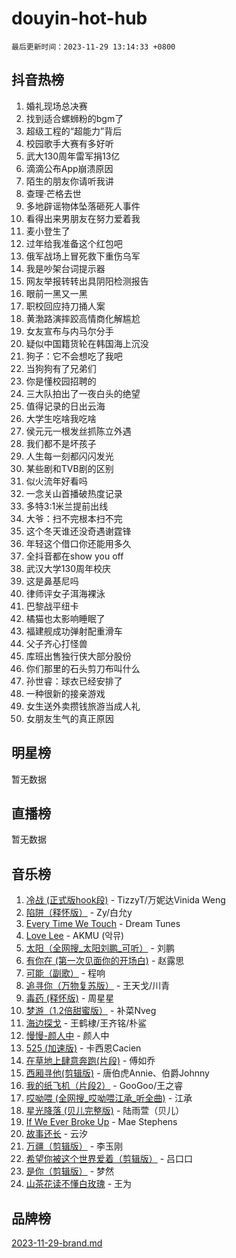 # douyin-hot-hub

`最后更新时间：2023-11-29 13:14:33 +0800`

## 抖音热榜

1. 婚礼现场总决赛
1. 找到适合螺蛳粉的bgm了
1. 超级工程的“超能力”背后
1. 校园歌手大赛有多好听
1. 武大130周年雷军捐13亿
1. 滴滴公布App崩溃原因
1. 陌生的朋友你请听我讲
1. 查理·芒格去世
1. 多地辟谣物体坠落砸死人事件
1. 看得出来男朋友在努力爱着我
1. 麦小登生了
1. 过年给我准备这个红包吧
1. 俄军战场上冒死救下重伤乌军
1. 我是吵架台词提示器
1. 网友举报转转出具阴阳检测报告
1. 眼前一黑又一黑
1. 职校回应持刀捅人案
1. 黄渤路演摔跤高情商化解尴尬
1. 女友宣布与内马尔分手
1. 疑似中国籍货轮在韩国海上沉没
1. 狗子：它不会想吃了我吧
1. 当狗狗有了兄弟们
1. 你是懂校园招聘的
1. 三大队拍出了一夜白头的绝望
1. 值得记录的日出云海
1. 大学生吃啥我吃啥
1. 侯元元一根发丝抓陈立外遇
1. 我们都不是坏孩子
1. 人生每一刻都闪闪发光
1. 某些剧和TVB剧的区别
1. 似火流年好看吗
1. 一念关山首播破热度记录
1. 多特3:1米兰提前出线
1. 大爷：扫不完根本扫不完
1. 这个冬天谁还没奇遇谢霆锋
1. 年轻这个借口你还能用多久
1. 全抖音都在show you off
1. 武汉大学130周年校庆
1. 这是鼻基尼吗
1. 律师评女子洱海裸泳
1. 巴黎战平纽卡
1. 橘猫也太影响睡眠了
1. 福建舰成功弹射配重滑车
1. 父子齐心打怪兽
1. 库班出售独行侠大部分股份
1. 你们那里的石头剪刀布叫什么
1. 孙世睿：球衣已经安排了
1. 一种很新的接亲游戏
1. 女生送外卖攒钱旅游当成人礼
1. 女朋友生气的真正原因

## 明星榜

暂无数据

## 直播榜

暂无数据

## 音乐榜

1. [冷战 (正式版hook段)](https://sf6-cdn-tos.douyinstatic.com/obj/tos-cn-ve-2774/oMuEoiBasWApEMVDgNiI8VAByNmwo5J0pyf8Yx) - TizzyT/万妮达Vinida Weng
1. [陷阱（释怀版）](https://sf3-cdn-tos.douyinstatic.com/obj/tos-cn-ve-2774/oE8C21LeZrzKLDFfQYgMzx4GAIHageG5IzayY7) - Zy/白允y
1. [Every Time We Touch](https://sf3-cdn-tos.douyinstatic.com/obj/tos-cn-ve-2774/ogN6lUKQeBBfEVhIOMikG1CcJjugxk1tztZyhP) - Dream Tunes
1. [Love Lee](https://sf6-cdn-tos.douyinstatic.com/obj/tos-cn-ve-2774/o05GbkJGbCBTdDnMtB0fwOYgkeZp23vrWQDQBS) - AKMU (악뮤)
1. [太阳（全网搜_太阳刘鹏_可听）](https://sf3-cdn-tos.douyinstatic.com/obj/tos-cn-ve-2774/ogWbyIQnlBFImVbeDocRdCIYtBHlbJXgfZMvgz) - 刘鹏
1. [有你在 (第一次见面你的开场白)](https://sf6-cdn-tos.douyinstatic.com/obj/tos-cn-ve-2774/oAthrQ3ClJBfI57uBoFEgNDYtNCZ0TSYQQfxQ0) - 赵露思
1. [可能（副歌）](https://sf3-cdn-tos.douyinstatic.com/obj/tos-cn-ve-2774/cde1731888894259b333569393c2fb51) - 程响
1. [追寻你（万物复苏版）](https://sf6-cdn-tos.douyinstatic.com/obj/tos-cn-ve-2774/oYeAZJsbjIDit9APmBg8u6uDUQnHmoCf3gbo74) - 王天戈/川青
1. [毒药 (释怀版)](https://sf6-cdn-tos.douyinstatic.com/obj/tos-cn-ve-2774/oYILMEAzspdZBIzy4frJNB8ZHPHWAhiwowd4Ad) - 周星星
1. [梦游（1.2倍甜蜜版）](https://sf6-cdn-tos.douyinstatic.com/obj/tos-cn-ve-2774/o4gyAUm8hwufoEABmwVIiQtHsFuGzAEEWtNMzo) - 补菜Nveg
1. [海边探戈](https://sf6-cdn-tos.douyinstatic.com/obj/tos-cn-ve-2774/os9gE0VQCGqt6VQkZDyBBYvfSDY0QFe3vVmubn) - 王鹤棣/王齐铭/朴鲨
1. [慢慢-颜人中](https://sf6-cdn-tos.douyinstatic.com/obj/tos-cn-ve-2774/ocjHNfBXdBxQNC8ZGAeoLMFTUgtBg8bkExunDC) - 颜人中
1. [525 (加速版)](https://sf6-cdn-tos.douyinstatic.com/obj/tos-cn-ve-2774/oIfKCtqfDyP8Vc9FpAPgWMyezT6LnDT1abRwGg) - 卡西恩Cacien
1. [在草地上肆意奔跑(片段)](https://sf6-cdn-tos.douyinstatic.com/obj/tos-cn-ve-2774/8831d494742f45dabdfa8adb8b817259) - 傅如乔
1. [西厢寻他(剪辑版)](https://sf3-cdn-tos.douyinstatic.com/obj/tos-cn-ve-2774/oUsAVfAQKlRNxEv5qxvIB8o5qmIWUcXbzJKJhw) - 唐伯虎Annie、伯爵Johnny
1. [我的纸飞机（片段2）](https://sf3-cdn-tos.douyinstatic.com/obj/tos-cn-ve-2774/oM2ZrKcg2CD5AeRB2gkeXOFB1IxAGJdZPazYHf) - GooGoo/王之睿
1. [哎呦喂 (全网搜_哎呦喂江承_听全曲)](https://sf3-cdn-tos.douyinstatic.com/obj/tos-cn-ve-2774/o0uEo63ECfIFdmwKF5HMzF1FCfItHEagDDeCAL) - 江承
1. [星光降落 (贝儿完整版)](https://sf6-cdn-tos.douyinstatic.com/obj/tos-cn-ve-2774/okwB9hAwyAtsFFkFBzAX1hOOfQuIoMNs0W2Mwr) - 陆雨萱（贝儿）
1. [If We Ever Broke Up](https://sf3-cdn-tos.douyinstatic.com/obj/tos-cn-ve-2774/o8onj5HDk0ImtBmO0URBfeyCDXQJMYkQ1gb8Zy) - Mae Stephens
1. [故事还长](https://sf3-cdn-tos.douyinstatic.com/obj/tos-cn-ve-2774/30a26758c8594f0ab81ac675c33ee2c5) - 云汐
1. [万疆（剪辑版）](https://sf6-cdn-tos.douyinstatic.com/obj/tos-cn-ve-2774/ooG7oVgFlDTelKCjCsTTobQvbdtj1BBQXnfZd8) - 李玉刚
1. [希望你被这个世界爱着（剪辑版）](https://sf3-cdn-tos.douyinstatic.com/obj/tos-cn-ve-2774/oo4H3BfEygN7l7bQaMBOZHCQ1eI4FqtED5skQ2) - 吕口口
1. [是你（剪辑版）](https://sf6-cdn-tos.douyinstatic.com/obj/tos-cn-ve-2774/46019dae783c4c969944217fe1cfafc4) - 梦然
1. [山茶花读不懂白玫瑰](https://sf6-cdn-tos.douyinstatic.com/obj/tos-cn-ve-2774/osfn8B7DktrRHEPJgPCfDbw7QDQEkwC16BxZg9) - 王为

## 品牌榜

[2023-11-29-brand.md](2023-11-29-brand.md)
